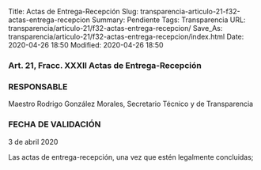 Title: Actas de Entrega-Recepción
Slug: transparencia-articulo-21-f32-actas-entrega-recepcion
Summary: Pendiente
Tags: Transparencia
URL: transparencia/articulo-21/f32-actas-entrega-recepcion/
Save_As: transparencia/articulo-21/f32-actas-entrega-recepcion/index.html
Date: 2020-04-26 18:50
Modified: 2020-04-26 18:50


### Art. 21, Fracc. XXXII Actas de Entrega-Recepción

### RESPONSABLE

Maestro Rodrigo González Morales, Secretario Técnico y de Transparencia

### FECHA DE VALIDACIÓN

3 de abril 2020

Las actas de entrega-recepción, una vez que estén legalmente concluidas;


